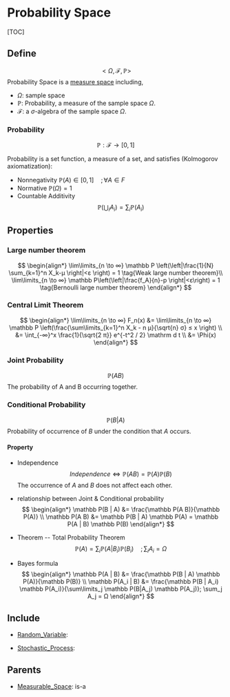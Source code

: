 # Probability Space

[TOC]

## Define

$$
<Ω, \mathcal F, \mathbb P>  \tag{Probability Space}
$$
Probability Space is a [measure space](./Measurable_Space.md) including, 

- $Ω$: sample space
- $\mathbb P$: Probability, a measure of the sample space $Ω$.
- $\mathcal F$: a $\sigma$-algebra of the sample space $Ω$.

### Probability

$$
\mathbb P: \mathcal F \to [0, 1]  \tag{Probability}
$$

Probability is a set function, a measure of a set, and satisfies (Kolmogorov axiomatization):

- Nonnegativity $\mathbb P(A) \in [0, 1] \quad ; \forall A \in F$
- Normative $\mathbb P(Ω) = 1$
- Countable Additivity 
$$
\mathbb P \left(\bigcup_i A_i \right) = \sum_i \mathbb P(A_i)
$$

## Properties

### Large number theorem

$$
\begin{align*}
\lim\limits_{n \to ∞} \mathbb P \left(\left|\frac{1}{N} \sum_{k=1}^n X_k-μ \right|<ε \right) = 1  \tag{Weak large number theorem}\\
\lim\limits_{n \to ∞} \mathbb P\left(\left|\frac{f_A}{n}-p \right|<ε\right) = 1  \tag{Bernoulli large number theorem}
\end{align*}
$$

### Central Limit Theorem

$$
\begin{align*}
  \lim\limits_{n \to ∞} F_n(x) &= \lim\limits_{n \to ∞} \mathbb P \left(\frac{\sum\limits_{k=1}^n X_k - n μ}{\sqrt{n} σ} ≤ x \right)  \\
  &= \int_{-∞}^x \frac{1}{\sqrt{2 π}} e^{-t^2 / 2} \mathrm d t  \\
  &= \Phi(x)
\end{align*}
$$

### Joint Probability

$$
\mathbb P(A B)
$$
The probability of A and B occurring together.

### Conditional Probability

$$
\mathbb P(B | A)
$$
Probability of occurrence of $B$ under the condition that $A$ occurs.

#### Property

- Independence 
  $$
  Independence \Leftrightarrow \mathbb P(A B) = \mathbb P(A) \mathbb P(B)
  $$
  The occurrence of $A$ and $B$ does not affect each other.

- relationship between Joint \& Conditional probability
  $$
  \begin{align*}
    \mathbb P(B | A) &= \frac{\mathbb P(A B)}{\mathbb P(A)}  \\
    \mathbb P(A B) &= \mathbb P(B | A) \mathbb P(A) = \mathbb P(A | B) \mathbb P(B)
  \end{align*}
  $$

- Theorem -- Total Probability Theorem
  $$
  \mathbb P(A) = \sum_i \mathbb P(A|B_i) \mathbb P(B_i) \quad; \sum_i A_i = Ω
  $$

- Bayes formula
  $$
  \begin{align*}
    \mathbb P(A | B) &= \frac{\mathbb P(B | A) \mathbb P(A)}{\mathbb P(B)}  \\
    \mathbb P(A_i | B) &= \frac{\mathbb P(B | A_i) \mathbb P(A_i)}{\sum\limits_j \mathbb P(B|A_j) \mathbb P(A_j)}; \sum_j A_j = Ω
  \end{align*}
  $$

## Include

- [Random_Variable](./Random_Variable.md): 

- [Stochastic_Process](./Stochastic_Process.md): 

## Parents

- [Measurable_Space](./Measurable_Space.md): is-a

